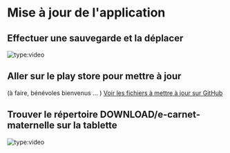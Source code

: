# Mise à jour de l'application

## Effectuer une sauvegarde et la déplacer

<!-- OK -->
![type:video](https://www.youtube.com/embed/XnWCbibt2BA)

<!-- ## Déplacer le fichier sauvegarde en dehors de la tablette

![type:video](https://www.youtube.com/embed/k2J_pTScOA8)
 -->

## Aller sur le play store pour mettre à jour

(à faire, bénévoles bienvenus ... )
[Voir les fichiers à mettre à jour sur GitHub](https://github.com/Thierry28/e-carnetV2/tree/master/mkdocs-documentation/docs)
<!-- ![type:video](https://www.youtube.com/embed/k2J_pTScOA8) -->


## Trouver le répertoire DOWNLOAD/e-carnet-maternelle sur la tablette

<!-- OK -->
![type:video](https://www.youtube.com/embed/eu3Jbvwncbs)

